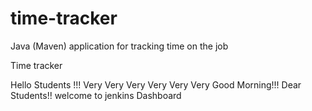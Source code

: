 # time-tracker
Java (Maven) application for tracking time on the job

Time tracker

Hello Students !!! Very Very Very Very Very Very Good Morning!!! Dear Students!! welcome to jenkins Dashboard
